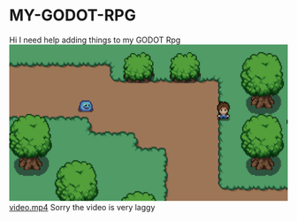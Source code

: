 # MY-GODOT-RPG
Hi I need help adding things to my GODOT Rpg
![Screenshot](screenshot.png)
[video.mp4](Video.mp4)
Sorry the video is very laggy

